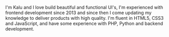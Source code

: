 I'm Kalu and I love build beautiful and functional UI's, I'm experienced with frontend development since 2013 and since then I come updating my knowledge to deliver products with high quality. I'm fluent in HTML5, CSS3 and JavaScript, and have some experience with PHP, Python and backend development.
